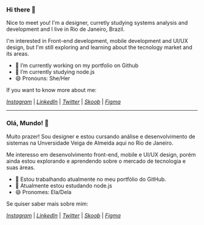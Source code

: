 ### Hi there 👋

Nice to meet you! I'm a designer, curretly studying systems analysis and development and I live in Rio de Janeiro, Brazil.

I'm interested in Front-end development, mobile development and UI/UX design, but I'm still exploring and learning about the tecnology market and its areas.

- 🔭 I’m currently working on my portfolio on Github
- 🌱 I’m currently studying node.js
- 😄 Pronouns: She/Her

If you want to know more about me:

*[Instagram](http://instagram.com/brunamottap)*  |  *[LinkedIn](http://www.linkedin.com/in/brunamottap)*  |  *[Twitter](http://twitter.com/brunamottap)* | *[Skoob](https://www.skoob.com.br/usuario/401040-brunamotta)* | *[Figma](https://figma.com/@brunamotta)*

---

### Olá, Mundo! 👋

Muito prazer! Sou designer e estou cursando análise e desenvolvimento de sistemas na Unversidade Veiga de Almeida aqui no Rio de Janeiro.

Me interesso em desenvolvimento front-end, mobile e UI/UX design, porém ainda estou explorando e aprendendo sobre o mercado de tecnologia e suas áreas.

- 🔭 Estou trabalhando atualmente no meu portfólio do GitHub.
- 🌱 Atualmente estou estudando node.js
- 😄 Pronomes: Ela/Dela

Se quiser saber mais sobre mim:

*[Instagram](http://instagram.com/brunamottap)*  |  *[LinkedIn](http://www.linkedin.com/in/brunamottap)*  |  *[Twitter](http://twitter.com/brunamottap)* | *[Skoob](https://www.skoob.com.br/usuario/401040-brunamotta)* | *[Figma](https://figma.com/@brunamotta)*

